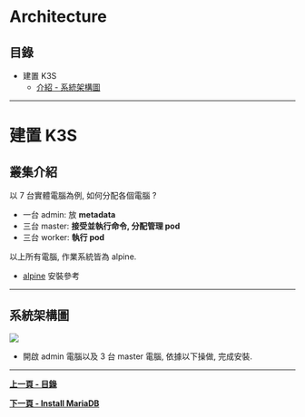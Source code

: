 # Architecture

## 目錄

- 建置 K3S
    - [介紹 - 系統架構圖](#Architecture)

----

<h1 id="build-k3s">建置 K3S</h1> 
<h2 id="present">叢集介紹</h2> 

以 7 台實體電腦為例, 如何分配各個電腦 ?

- 一台 admin: 放 **metadata** 
- 三台 master:  **接受並執行命令, 分配管理 pod** 
- 三台 worker: **執行 pod** 

以上所有電腦, 作業系統皆為 alpine. 

- [alpine](https://github.com/xuan103/Alpine/wiki/Chapter-1.-Install-On-Disk) 安裝參考

---
<h2 id="Architecture">系統架構圖</h2> 

![](https://i.imgur.com/BIixEtX.png)

- 開啟 admin 電腦以及 3 台 master 電腦, 依據以下操做, 完成安裝.
---

**[上一頁 - 目錄](https://github.com/xuan103/k3s-Enterprise-Application-System)**

**[下一頁 - Install MariaDB](https://github.com/xuan103/k3s-Enterprise-Application-System/blob/main/Documents/mariadb.md)**
